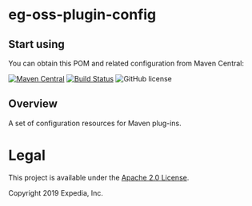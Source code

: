# eg-oss-plugin-config

## Start using

You can obtain this POM and related configuration from Maven Central:

[![Maven Central](https://maven-badges.herokuapp.com/maven-central/com.expediagroup/eg-oss-plugin-config/badge.svg?subject=com.expediagroup:eg-oss-plugin-config.pom)](https://maven-badges.herokuapp.com/maven-central/com.expediagroup/eg-oss-plugin-config) [![Build Status](https://travis-ci.org/ExpediaGroup/eg-oss-plugin-config.svg?branch=main)](https://travis-ci.org/ExpediaGroup/eg-oss-plugin-config) ![GitHub license](https://img.shields.io/github/license/ExpediaGroup/eg-oss-plugin-config.svg)

## Overview
A set of configuration resources for Maven plug-ins.

# Legal
This project is available under the [Apache 2.0 License](http://www.apache.org/licenses/LICENSE-2.0.html).

Copyright 2019 Expedia, Inc.
